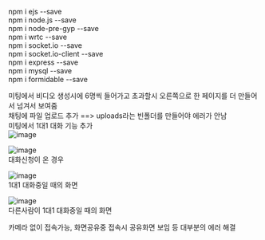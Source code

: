 npm i ejs --save   
npm i node.js --save    
npm i node-pre-gyp --save   
npm i wrtc --save   
npm i socket.io --save   
npm i socket.io-client --save   
npm i express --save   
npm i mysql --save   
npm i formidable --save       
    
미팅에서 비디오 생성시에 6명씩 들어가고 초과할시 오른쪽으로 한 페이지를 더 만들어서 넘겨서 보여줌   
채팅에 파일 업로드 추가 ==> uploads라는 빈폴더를 만들어야 에러가 안남      
미팅에서 1대1 대화 기능 추가   
![image](https://user-images.githubusercontent.com/49871871/128483072-58e5d5cb-5b9c-4e1a-9277-4f14df44d783.png)   
   
![image](https://user-images.githubusercontent.com/49871871/128483126-f9e7554a-cf1a-43ac-96f0-b350809ebb49.png)   
대화신청이 온 경우   
   
![image](https://user-images.githubusercontent.com/49871871/128483214-e6a6511d-0e01-4ec8-9ef6-5981df9f6ca2.png)    
1대1 대화중일 때의 화면   
   
![image](https://user-images.githubusercontent.com/49871871/128485003-70848d1d-f8cd-4dc0-8602-47815f8667fe.png)   
다른사람이 1대1 대화중일 때의 화면   



카메라 없이 접속가능, 화면공유중 접속시 공유화면 보임 등 대부분의 에러 해결   


